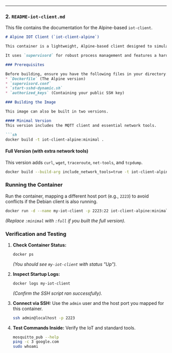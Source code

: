 
---
### 2. `README-iot-client.md`

This file contains the documentation for the Alpine-based `iot-client`.

```markdown
# Alpine IOT Client (`iot-client-alpine`)

This container is a lightweight, Alpine-based client designed to simulate IoT devices. Its primary role is to inject MQTT messages, but it also serves as a full-featured network diagnostics client.

It uses `supervisord` for robust process management and features a hardened SSH server that dynamically binds to the container's primary IP address.

### Prerequisites

Before building, ensure you have the following files in your directory:
* `Dockerfile` (The Alpine version)
* `supervisord.conf`
* `start-sshd-dynamic.sh`
* `authorized_keys` (Containing your public SSH key)

### Building the Image

This image can also be built in two versions.

#### Minimal Version
This version includes the MQTT client and essential network tools.

```sh
docker build -t iot-client-alpine:minimal .
````

#### Full Version (with extra network tools)

This version adds `curl`, `wget`, `traceroute`, `net-tools`, and `tcpdump`.

```sh
docker build --build-arg include_network_tools=true -t iot-client-alpine:full .
```

### Running the Container

Run the container, mapping a different host port (e.g., `2223`) to avoid conflicts if the Debian client is also running.

```sh
docker run -d --name my-iot-client -p 2223:22 iot-client-alpine:minimal
```

*(Replace `:minimal` with `:full` if you built the full version).*

### Verification and Testing

1.  **Check Container Status:**

    ```sh
    docker ps
    ```

    *(You should see `my-iot-client` with status "Up").*

2.  **Inspect Startup Logs:**

    ```sh
    docker logs my-iot-client
    ```

    *(Confirm the SSH script ran successfully).*

3.  **Connect via SSH:**
    Use the `admin` user and the host port you mapped for this container.

    ```sh
    ssh admin@localhost -p 2223
    ```

4.  **Test Commands Inside:**
    Verify the IoT and standard tools.

    ```sh
    mosquitto_pub --help
    ping -c 3 google.com
    sudo whoami
    ```

<!-- end list -->

